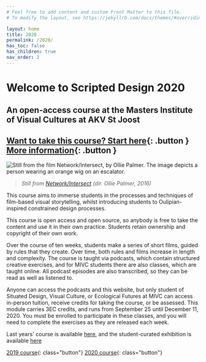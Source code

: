 ```yaml
---
# Feel free to add content and custom Front Matter to this file.
# To modify the layout, see https://jekyllrb.com/docs/themes/#overriding-theme-defaults

layout: home
title: 2020
permalink: /2020/
has_toc: false
has_children: true
nav_order: 2
---
```



# Welcome to Scripted Design 2020

## An open-access course at the Masters Institute of Visual Cultures at AKV St Joost

## [Want to take this course? Start here](/2020/classes/w00e00){: .button } [More information](/2020/about){: .button }


<div class="img-wrapper">
<img src="/assets/net-int1.jpg" alt="Still from the film Network/Intersect, by Ollie Palmer. The image depicts a person wearing an orange wig on an escalator.">
</div>

> *Still from [Network/Intersect](https://olliepalmer.com/network-intersect) (dir. Ollie Palmer, 2016)*


This course aims to immerse students in the processes and techniques of film-based visual storytelling, whilst introducing students to Oulipian-inspired constrained design processes.

This course is open access and open source, so anybody is free to take the content and use it in their own practice. Students retain ownership and copyright of their own work.

Over the course of ten weeks, students make a series of short films, guided by rules that they create. Over time, both rules and films increase in length and complexity. The course is taught via podcasts, which contain structured creative exercises, and for MIVC students there are also classes, which are taught online. All podcast episodes are also transcribed, so they can be read as well as listened to.

Anyone can access the podcasts and this website, but only student of Situated Design, Visual Culture, or Ecological Futures at MIVC can access in-person tuition, receive credits for taking the course, or be assessed. This module carries 3EC credits, and runs from September 25 until December 11, 2020. You must be enrolled to participate in these classes, and you will need to complete the exercises as they are released each week.

Last years' course is available [here](/2019), and the student-curated exhibition is available [here](/2019/exhibition)

[2019 course](/2019){: class="button"} [2020 course](/2020/about){: class="button"}
